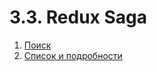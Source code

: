 # 3.3. Redux Saga

1. [Поиск](search)
2. [Список и подробности](main-details)
<!-- 3. [Лента новостей](newsfeed) -->
